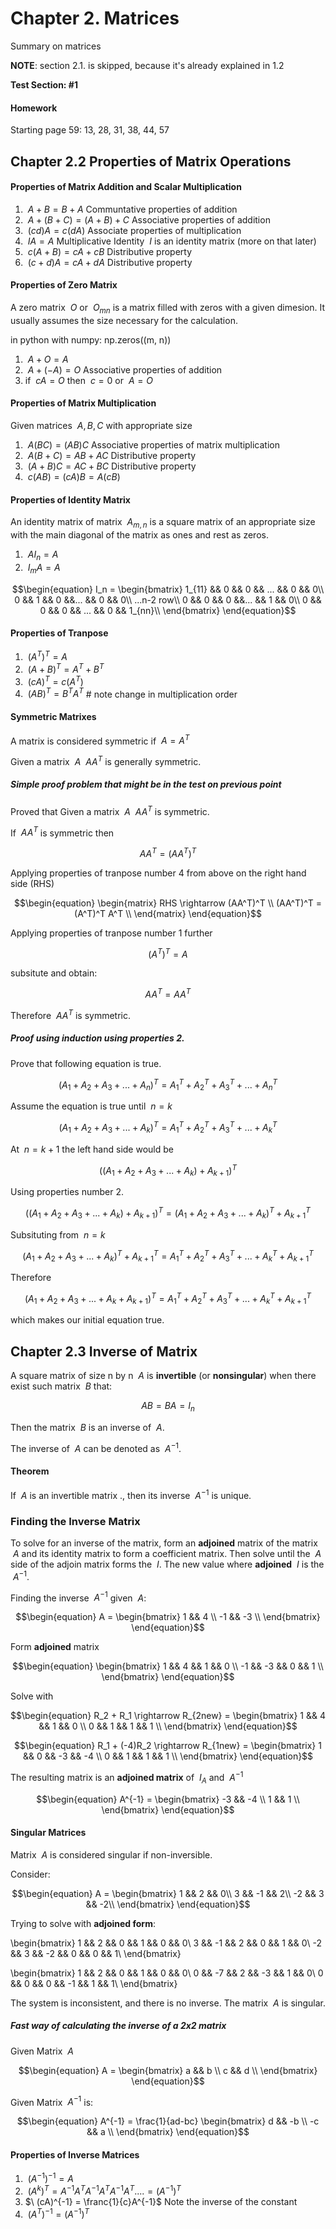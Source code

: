 # Chapter 2. Matrices

Summary on matrices

**NOTE**: section 2.1. is skipped, because it's already explained in 1.2

**Test Section: #1**

#### Homework

Starting page 59: 13, 28, 31, 38, 44, 57


## Chapter 2.2 Properties of Matrix Operations

#### Properties of Matrix Addition and Scalar Multiplication

1. $\ A + B = B + A$ Communtative properties of addition
2. $\ A + (B + C) = (A + B) + C$ Associative properties of addition
3. $\ (cd)A = c(dA)$ Associate properties of multiplication
4. $\ IA = A$ Multiplicative Identity $\ I$ is an identity matrix (more on that later)
5. $\ c(A + B) = cA + cB$ Distributive property
6. $\ (c + d)A = cA + dA$ Distributive property

#### Properties of Zero Matrix

A zero matrix $\ O$ or $\ O_{mn}$ is a matrix filled with zeros with a given dimesion. 
It usually assumes the size necessary for the calculation. 

in python with numpy: np.zeros((m, n))

1. $\ A + O = A$
2. $\ A + (-A) = O$ Associative properties of addition
3. if $\ cA = O$ then  $\ c = 0$  or $\ A = O$

#### Properties of Matrix Multiplication

Given matrices $\ A, B, C$ with appropriate size

1. $\ A(BC) = (AB)C$ Associative properties of matrix multiplication
2. $\ A(B + C) = AB + AC$ Distributive property
3. $\ (A + B)C = AC + BC$ Distributive property
4. $\ c(AB) = (cA)B = A(cB)$
  
#### Properties of Identity Matrix
An identity matrix of matrix $\ A_{m, n}$ is a square matrix of an appropriate size with the main diagonal of the matrix as ones and rest as zeros.

1. $\ AI_n = A$ 
2. $\ I_mA = A$

$$\begin{equation} I_n =
\begin{bmatrix}
1_{11} && 0 && 0 && ... && 0 && 0\\
0 && 1 && 0 &&... && 0 && 0\\
...n-2 row\\
0 && 0 && 0 &&... && 1 && 0\\
0 && 0 && 0 && ... && 0 && 1_{nn}\\
\end{bmatrix}
\end{equation}$$

#### Properties of Tranpose

1. $\ (A^T)^T = A$ 
2. $\ (A + B)^T = A^T + B^T$
3. $\ (cA)^T = c(A^T)$
4. $\ (AB)^T = B^T A^T$ # note change in multiplication order

#### Symmetric Matrixes
A matrix is considered symmetric if $\ A = A^T$

Given a matrix $\ A$ $\ AA^T$ is generally symmetric.

##### Simple proof problem that might be in the test on previous point

Proved that Given a matrix $\ A$ $\ AA^T$ is symmetric.

If $\ AA^T$ is symmetric then

$$\begin{equation}
AA^T = (AA^T)^T
\end{equation}$$

Applying properties of tranpose number 4 from above on the right hand side (RHS)

$$\begin{equation}
\begin{matrix}
RHS \rightarrow (AA^T)^T \\
(AA^T)^T = (A^T)^T A^T \\
\end{matrix}
\end{equation}$$

Applying properties of tranpose number 1 further

$$\begin{equation}
(A^T)^T = A
\end{equation}$$

subsitute and obtain:

$$\begin{equation}
AA^T = AA^T
\end{equation}$$

Therefore $\ AA^T$ is symmetric.

##### Proof using induction using properties 2.

Prove that following equation is true.

$$\begin{equation}
(A_1 + A_2 + A_3 + ... + A_n)^T = A_1^T + A_2^T + A_3^T + ... + A_n^T 
\end{equation}$$

Assume the equation is true until $\ n=k$

$$\begin{equation}
(A_1 + A_2 + A_3 + ... + A_k)^T = A_1^T + A_2^T + A_3^T + ... + A_k^T 
\end{equation}$$

At $\ n=k+1$ the left hand side would be

$$\begin{equation}
((A_1 + A_2 + A_3 + ... + A_k) + A_{k+1})^T
\end{equation}$$

Using properties number 2.

$$\begin{equation}
((A_1 + A_2 + A_3 + ... + A_k) + A_{k+1})^T = (A_1 + A_2 + A_3 + ... + A_k)^T + A_{k+1}^T
\end{equation}$$

Subsituting from  $\ n=k$

$$\begin{equation}
(A_1 + A_2 + A_3 + ... + A_k)^T + A_{k+1}^T =  A_1^T + A_2^T + A_3^T + ... + A_k^T + A_{k+1}^T 
\end{equation}$$

Therefore

$$\begin{equation}
(A_1 + A_2 + A_3 + ... + A_k + A_{k+1})^T=  A_1^T + A_2^T + A_3^T + ... + A_k^T + A_{k+1}^T 
\end{equation}$$

which makes our initial equation true.


## Chapter 2.3 Inverse of Matrix

A square matrix of size n by n $\ A$ is **invertible** (or **nonsingular**) when there exist such matrix $\ B$ that:

$$\begin{equation}
AB = BA = I_n
\end{equation}$$

Then the matrix $\ B$ is an inverse of $\ A$.

The inverse of $\ A$ can be denoted as $\ A^{-1}$.

#### Theorem

If $\ A$ is an invertible matrix ., then its inverse $\ A^{-1}$ is unique. 

### Finding the Inverse Matrix

To solve for an inverse of the matrix, form an **adjoined** matrix of the matrix $\ A$ and its identity matrix to form a coefficient matrix.
Then solve until the $\ A$ side of the adjoin matrix forms the $\ I$. The new value where **adjoined** $\ I$ is the $\ A^{-1}$.

Finding the inverse $\ A^{-1}$ given $\ A$:

$$\begin{equation}
A =
\begin{bmatrix}
1 && 4 \\
-1 && -3 \\
\end{bmatrix}
\end{equation}$$

Form **adjoined** matrix

$$\begin{equation}
\begin{bmatrix}
1 && 4 && 1 && 0 \\
-1 && -3 && 0 && 1 \\
\end{bmatrix}
\end{equation}$$

Solve with 

$$\begin{equation}
R_2 + R_1 \rightarrow R_{2new} =  
\begin{bmatrix}
1 && 4 && 1 && 0 \\
0 && 1 && 1 && 1 \\
\end{bmatrix}
\end{equation}$$

$$\begin{equation}
R_1 + (-4)R_2 \rightarrow R_{1new} =  
\begin{bmatrix}
1 && 0 && -3 && -4 \\
0 && 1 && 1 && 1 \\
\end{bmatrix}
\end{equation}$$

The resulting matrix is an **adjoined matrix** of $\ I_A$ and $\ A^{-1}$

$$\begin{equation}
A^{-1} =  
\begin{bmatrix}
-3 && -4 \\
 1 && 1 \\
\end{bmatrix}
\end{equation}$$

#### Singular Matrices

Matrix $\ A$ is considered singular if non-inversible. 

Consider:

$$\begin{equation}
A =
\begin{bmatrix}
1 && 2 && 0\\
3 && -1 && 2\\
-2 && 3 && -2\\
\end{bmatrix}
\end{equation}$$

Trying to solve with **adjoined form**:

\begin{bmatrix}
1 && 2 && 0 && 1 && 0 && 0\\
3 && -1 && 2 && 0 && 1 && 0\\
-2 && 3 && -2 && 0 && 0 && 1\\
\end{bmatrix}

\begin{bmatrix}
1 && 2 && 0 && 1 && 0 && 0\\
0 && -7 && 2 && -3 && 1 && 0\\
0 && 0 && 0 && -1 && 1 && 1\\
\end{bmatrix}

The system is inconsistent, and there is no inverse. The matrix $\ A$ is singular.

##### Fast way of calculating the inverse of a 2x2 matrix

Given Matrix $\ A$

$$\begin{equation}
A =
\begin{bmatrix}
a && b \\
c && d \\
\end{bmatrix}
\end{equation}$$

Given Matrix $\ A^{-1}$ is:

$$\begin{equation}
A^{-1} = \frac{1}{ad-bc}
\begin{bmatrix}
d && -b \\
-c && a \\
\end{bmatrix}
\end{equation}$$


#### Properties of Inverse Matrices

1. $\ (A^{-1})^{-1} = A$ 
2. $\ (A^k)^T = A^{-1}A^T A^{-1}A^T A^{-1}A^T .... = (A^{-1})^T$
3. $\ (cA)^{-1} = \franc{1}{c}A^{-1}$ Note the inverse of the constant
4. $\ (A^T)^{-1} = (A^{-1})^T$
